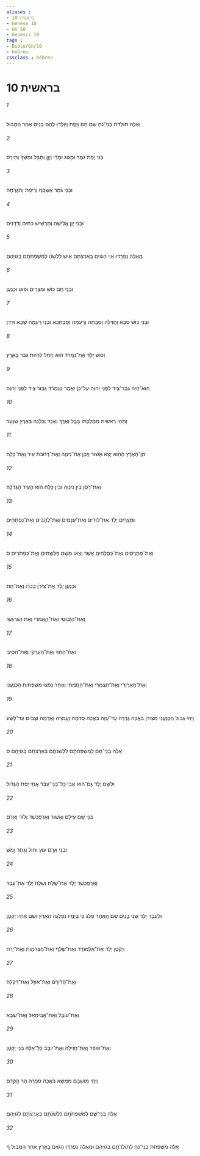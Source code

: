```yaml
---
aliases : 
- בראשית 10
- Genèse 10
- Gn 10
- Genesis 10
tags : 
- Bible/Gn/10
- hébreu
cssclass : hébreu
---
```


# בראשית 10

###### 1
וְאֵלֶּה תֹּולְדֹת בְּנֵי־נֹחַ שֵׁם חָם וָיָפֶת וַיִּוָּלְדוּ לָהֶם בָּנִים אַחַר הַמַּבּוּל׃
###### 2
בְּנֵי יֶפֶת גֹּמֶר וּמָגֹוג וּמָדַי וְיָוָן וְתֻבָל וּמֶשֶׁךְ וְתִירָס׃
###### 3
וּבְנֵי גֹּמֶר אַשְׁכֲּנַז וְרִיפַת וְתֹגַרְמָה׃
###### 4
וּבְנֵי יָוָן אֱלִישָׁה וְתַרְשִׁישׁ כִּתִּים וְדֹדָנִים׃
###### 5
מֵאֵלֶּה נִפְרְדוּ אִיֵּי הַגֹּויִם בְּאַרְצֹתָם אִישׁ לִלְשֹׁנֹו לְמִשְׁפְּחֹתָם בְּגֹויֵהֶם׃
###### 6
וּבְנֵי חָם כּוּשׁ וּמִצְרַיִם וּפוּט וּכְנָעַן׃
###### 7
וּבְנֵי כוּשׁ סְבָא וַחֲוִילָה וְסַבְתָּה וְרַעְמָה וְסַבְתְּכָא וּבְנֵי רַעְמָה שְׁבָא וּדְדָן׃
###### 8
וְכוּשׁ יָלַד אֶת־נִמְרֹד הוּא הֵחֵל לִהְיֹות גִּבֹּר בָּאָרֶץ׃
###### 9
הוּא־הָיָה גִבֹּר־צַיִד לִפְנֵי יְהוָה עַל־כֵּן יֵאָמַר כְּנִמְרֹד גִּבֹּור צַיִד לִפְנֵי יְהוָה׃
###### 10
וַתְּהִי רֵאשִׁית מַמְלַכְתֹּו בָּבֶל וְאֶרֶךְ וְאַכַּד וְכַלְנֵה בְּאֶרֶץ שִׁנְעָר׃
###### 11
מִן־הָאָרֶץ הַהִוא יָצָא אַשּׁוּר וַיִּבֶן אֶת־נִינְוֵה וְאֶת־רְחֹבֹת עִיר וְאֶת־כָּלַח׃
###### 12
וְאֶת־רֶסֶן בֵּין נִינְוֵה וּבֵין כָּלַח הִוא הָעִיר הַגְּדֹלָה׃
###### 13
וּמִצְרַיִם יָלַד אֶת־לוּדִים וְאֶת־עֲנָמִים וְאֶת־לְהָבִים וְאֶת־נַפְתֻּחִים׃
###### 14
וְאֶת־פַּתְרֻסִים וְאֶת־כַּסְלֻחִים אֲשֶׁר יָצְאוּ מִשָּׁם פְּלִשְׁתִּים וְאֶת־כַּפְתֹּרִים׃ ס
###### 15
וּכְנַעַן יָלַד אֶת־צִידֹן בְּכֹרֹו וְאֶת־חֵת׃
###### 16
וְאֶת־הַיְבוּסִי וְאֶת־הָאֱמֹרִי וְאֵת הַגִּרְגָּשִׁי׃
###### 17
וְאֶת־הַחִוִּי וְאֶת־הַעַרְקִי וְאֶת־הַסִּינִי׃
###### 18
וְאֶת־הָאַרְוָדִי וְאֶת־הַצְּמָרִי וְאֶת־הַחֲמָתִי וְאַחַר נָפֹצוּ מִשְׁפְּחֹות הַכְּנַעֲנִי׃
###### 19
וַיְהִי גְּבוּל הַכְּנַעֲנִי מִצִּידֹן בֹּאֲכָה גְרָרָה עַד־עַזָּה בֹּאֲכָה סְדֹמָה וַעֲמֹרָה וְאַדְמָה וּצְבֹיִם עַד־לָשַׁע׃
###### 20
אֵלֶּה בְנֵי־חָם לְמִשְׁפְּחֹתָם לִלְשֹׁנֹתָם בְּאַרְצֹתָם בְּגֹויֵהֶם׃ ס
###### 21
וּלְשֵׁם יֻלַּד גַּם־הוּא אֲבִי כָּל־בְּנֵי־עֵבֶר אֲחִי יֶפֶת הַגָּדֹול׃
###### 22
בְּנֵי שֵׁם עֵילָם וְאַשּׁוּר וְאַרְפַּכְשַׁד וְלוּד וַאֲרָם׃
###### 23
וּבְנֵי אֲרָם עוּץ וְחוּל וְגֶתֶר וָמַשׁ׃
###### 24
וְאַרְפַּכְשַׁד יָלַד אֶת־שָׁלַח וְשֶׁלַח יָלַד אֶת־עֵבֶר׃
###### 25
וּלְעֵבֶר יֻלַּד שְׁנֵי בָנִים שֵׁם הָאֶחָד פֶּלֶג כִּי בְיָמָיו נִפְלְגָה הָאָרֶץ וְשֵׁם אָחִיו יָקְטָן׃
###### 26
וְיָקְטָן יָלַד אֶת־אַלְמֹודָד וְאֶת־שָׁלֶף וְאֶת־חֲצַרְמָוֶת וְאֶת־יָרַח׃
###### 27
וְאֶת־הֲדֹורָם וְאֶת־אוּזָל וְאֶת־דִּקְלָה׃
###### 28
וְאֶת־עֹובָל וְאֶת־אֲבִימָאֵל וְאֶת־שְׁבָא׃
###### 29
וְאֶת־אֹופִר וְאֶת־חֲוִילָה וְאֶת־יֹובָב כָּל־אֵלֶּה בְּנֵי יָקְטָן׃
###### 30
וַיְהִי מֹושָׁבָם מִמֵּשָׁא בֹּאֲכָה סְפָרָה הַר הַקֶּדֶם׃
###### 31
אֵלֶּה בְנֵי־שֵׁם לְמִשְׁפְּחֹתָם לִלְשֹׁנֹתָם בְּאַרְצֹתָם לְגֹויֵהֶם׃
###### 32
אֵלֶּה מִשְׁפְּחֹת בְּנֵי־נֹחַ לְתֹולְדֹתָם בְּגֹויֵהֶם וּמֵאֵלֶּה נִפְרְדוּ הַגֹּויִם בָּאָרֶץ אַחַר הַמַּבּוּל׃ ף
